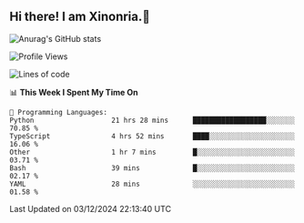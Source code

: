 ## Hi there! I am Xinonria.👋

![Anurag's GitHub stats](https://status-git-main-xinonrias-projects-f26540e3.vercel.app/api?username=xinonria)

<!--START_SECTION:waka-->
![Profile Views](http://img.shields.io/badge/Profile%20Views-63-blue)

![Lines of code](https://img.shields.io/badge/From%20Hello%20World%20I%27ve%20Written-903.4%20thousand%20lines%20of%20code-blue)

📊 **This Week I Spent My Time On** 

```text
💬 Programming Languages: 
Python                   21 hrs 28 mins      ██████████████████░░░░░░░   70.85 % 
TypeScript               4 hrs 52 mins       ████░░░░░░░░░░░░░░░░░░░░░   16.06 % 
Other                    1 hr 7 mins         █░░░░░░░░░░░░░░░░░░░░░░░░   03.71 % 
Bash                     39 mins             █░░░░░░░░░░░░░░░░░░░░░░░░   02.17 % 
YAML                     28 mins             ░░░░░░░░░░░░░░░░░░░░░░░░░   01.58 % 
```


 Last Updated on 03/12/2024 22:13:40 UTC
<!--END_SECTION:waka-->

<!--
**xinonria/xinonria** is a ✨ _special_ ✨ repository because its `README.md` (this file) appears on your GitHub profile.

Here are some ideas to get you started:

- 🔭 I’m currently working on ...
- 🌱 I’m currently learning ...
- 👯 I’m looking to collaborate on ...
- 🤔 I’m looking for help with ...
- 💬 Ask me about ...
- 📫 How to reach me: ...
- 😄 Pronouns: ...
- ⚡ Fun fact: ...
-->
